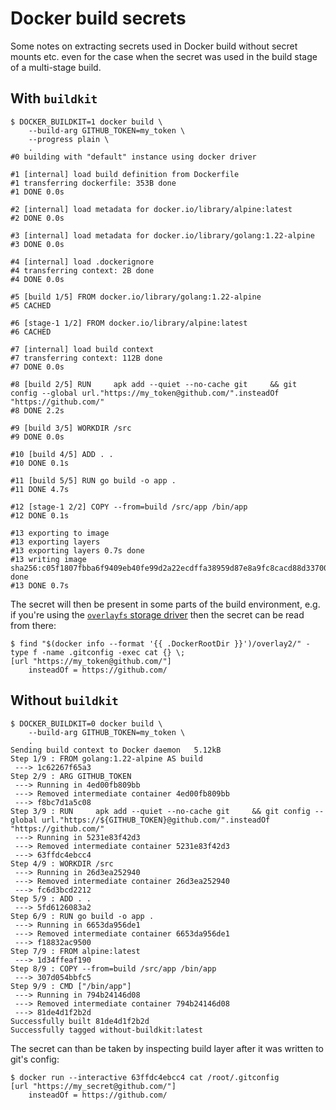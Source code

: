# Docker build secrets

Some notes on extracting secrets used in Docker build without secret mounts etc.
even for the case when the secret was used in the build stage of a multi-stage
build.

## With `buildkit`

``` console
$ DOCKER_BUILDKIT=1 docker build \
    --build-arg GITHUB_TOKEN=my_token \
    --progress plain \
    .
#0 building with "default" instance using docker driver

#1 [internal] load build definition from Dockerfile
#1 transferring dockerfile: 353B done
#1 DONE 0.0s

#2 [internal] load metadata for docker.io/library/alpine:latest
#2 DONE 0.0s

#3 [internal] load metadata for docker.io/library/golang:1.22-alpine
#3 DONE 0.0s

#4 [internal] load .dockerignore
#4 transferring context: 2B done
#4 DONE 0.0s

#5 [build 1/5] FROM docker.io/library/golang:1.22-alpine
#5 CACHED

#6 [stage-1 1/2] FROM docker.io/library/alpine:latest
#6 CACHED

#7 [internal] load build context
#7 transferring context: 112B done
#7 DONE 0.0s

#8 [build 2/5] RUN     apk add --quiet --no-cache git     && git config --global url."https://my_token@github.com/".insteadOf "https://github.com/"
#8 DONE 2.2s

#9 [build 3/5] WORKDIR /src
#9 DONE 0.0s

#10 [build 4/5] ADD . .
#10 DONE 0.1s

#11 [build 5/5] RUN go build -o app .
#11 DONE 4.7s

#12 [stage-1 2/2] COPY --from=build /src/app /bin/app
#12 DONE 0.1s

#13 exporting to image
#13 exporting layers
#13 exporting layers 0.7s done
#13 writing image sha256:c05f1807fbba6f9409eb40fe99d2a22ecdffa38959d87e8a9fc8cacd88d33700 done
#13 DONE 0.7s
```

The secret will then be present in some parts of the build environment, e.g. if
you're using the [`overlayfs` storage
driver](https://docs.docker.com/storage/storagedriver/overlayfs-driver/) then
the secret can be read from there:

``` console
$ find "$(docker info --format '{{ .DockerRootDir }}')/overlay2/" -type f -name .gitconfig -exec cat {} \;
[url "https://my_token@github.com/"]
	insteadOf = https://github.com/
```

## Without `buildkit`

``` console
$ DOCKER_BUILDKIT=0 docker build \
    --build-arg GITHUB_TOKEN=my_token \
    .
Sending build context to Docker daemon   5.12kB
Step 1/9 : FROM golang:1.22-alpine AS build
 ---> 1c62267f65a3
Step 2/9 : ARG GITHUB_TOKEN
 ---> Running in 4ed00fb809bb
 ---> Removed intermediate container 4ed00fb809bb
 ---> f8bc7d1a5c08
Step 3/9 : RUN     apk add --quiet --no-cache git     && git config --global url."https://${GITHUB_TOKEN}@github.com/".insteadOf "https://github.com/"
 ---> Running in 5231e83f42d3
 ---> Removed intermediate container 5231e83f42d3
 ---> 63ffdc4ebcc4
Step 4/9 : WORKDIR /src
 ---> Running in 26d3ea252940
 ---> Removed intermediate container 26d3ea252940
 ---> fc6d3bcd2212
Step 5/9 : ADD . .
 ---> 5fd6126083a2
Step 6/9 : RUN go build -o app .
 ---> Running in 6653da956de1
 ---> Removed intermediate container 6653da956de1
 ---> f18832ac9500
Step 7/9 : FROM alpine:latest
 ---> 1d34ffeaf190
Step 8/9 : COPY --from=build /src/app /bin/app
 ---> 307d054bbfc5
Step 9/9 : CMD ["/bin/app"]
 ---> Running in 794b24146d08
 ---> Removed intermediate container 794b24146d08
 ---> 81de4d1f2b2d
Successfully built 81de4d1f2b2d
Successfully tagged without-buildkit:latest
```

The secret can than be taken by inspecting build layer after it was written to
git's config:

``` console
$ docker run --interactive 63ffdc4ebcc4 cat /root/.gitconfig
[url "https://my_secret@github.com/"]
	insteadOf = https://github.com/
```
